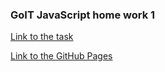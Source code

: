 ### GoIT JavaScript home work 1

[Link to the task](https://github.com/goitacademy/javascript-homework/tree/master/homework-01)

[Link to the GitHub Pages](https://ghileors.github.io/goit-js-hw-01/)
